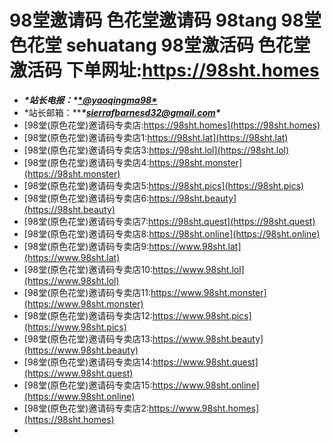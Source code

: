 # 98堂邀请码 色花堂邀请码 98tang 98堂 色花堂 sehuatang 98堂激活码 色花堂激活码 下单网址:https://98sht.homes

- ***\*站长电报：\**[\**@yaoqingma98\**](https://t.me/yaoqingma98)** 
- *站长邮箱：*****\*sierrafbarnesd32@gmail.com\****
- [98堂(原色花堂)邀请码专卖店:https://98sht.homes](https://98sht.homes)
- [98堂(原色花堂)邀请码专卖店1:https://98sht.lat](https://98sht.lat)
- [98堂(原色花堂)邀请码专卖店3:https://98sht.lol](https://98sht.lol)
- [98堂(原色花堂)邀请码专卖店4:https://98sht.monster](https://98sht.monster)
- [98堂(原色花堂)邀请码专卖店5:https://98sht.pics](https://98sht.pics)
- [98堂(原色花堂)邀请码专卖店6:https://98sht.beauty](https://98sht.beauty)
- [98堂(原色花堂)邀请码专卖店7:https://98sht.quest](https://98sht.quest)
- [98堂(原色花堂)邀请码专卖店8:https://98sht.online](https://98sht.online)
- [98堂(原色花堂)邀请码专卖店9:https://www.98sht.lat](https://www.98sht.lat)
- [98堂(原色花堂)邀请码专卖店10:https://www.98sht.lol](https://www.98sht.lol)
- [98堂(原色花堂)邀请码专卖店11:https://www.98sht.monster](https://www.98sht.monster)
- [98堂(原色花堂)邀请码专卖店12:https://www.98sht.pics](https://www.98sht.pics)
- [98堂(原色花堂)邀请码专卖店13:https://www.98sht.beauty](https://www.98sht.beauty)
- [98堂(原色花堂)邀请码专卖店14:https://www.98sht.quest](https://www.98sht.quest)
- [98堂(原色花堂)邀请码专卖店15:https://www.98sht.online](https://www.98sht.online)
- [98堂(原色花堂)邀请码专卖店2:https://www.98sht.homes](https://98sht.homes)
- 
